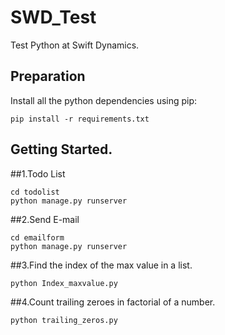 # SWD_Test
Test Python at Swift Dynamics.

## Preparation

Install all the python dependencies using pip:
```
pip install -r requirements.txt
```

## Getting Started.

##1.Todo List
```
cd todolist
python manage.py runserver
```

##2.Send E-mail
```
cd emailform
python manage.py runserver
```

##3.Find the index of the max value in a list.
```
python Index_maxvalue.py
```

##4.Count trailing zeroes in factorial of a number.
```
python trailing_zeros.py
```
